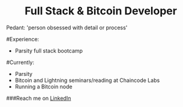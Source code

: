 <h1 align="center">Full Stack & Bitcoin Developer</h1>

Pedant: 'person obsessed with detail or process'

#Experience:
- Parsity full stack bootcamp

#Currently:
- Parsity
- Bitcoin and Lightning seminars/reading at Chaincode Labs
- Running a Bitcoin node

###Reach me on [LinkedIn](https://www.linkedin.com/in/damian-goodenough/)

<!--
**daGoodenough/daGoodenough** is a ✨ _special_ ✨ repository because its `README.md` (this file) appears on your GitHub profile.

Here are some ideas to get you started:

- 🔭 I’m currently working on learning full-stack development at Parsity
- 🌱 I’m currently learning ...
- 👯 I’m looking to collaborate on ...
- 🤔 I’m looking for help with ...
- 💬 Ask me about ...
- 📫 How to reach me: ...
- 😄 Pronouns: ...
- ⚡ Fun fact: ...
-->
